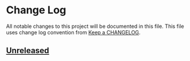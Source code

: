 # Change Log
All notable changes to this project will be documented in this file.
This file uses change log convention from [Keep a CHANGELOG](http://keepachangelog.com).

## [Unreleased][unreleased]


[unreleased]: https://github.com/dgnest/ansible-role-asterisk/compare/0.0.2...HEAD
[0.0.2]: https://github.com/dgnest/ansible-role-asterisk/compare/0.0.1...0.0.2
[0.0.1]: https://github.com/dgnest/ansible-role-asterisk/compare/0.0.0...0.0.1

[CHANGELOG.md]: CHANGELOG.md
[CONTRIBUTING.md]: CONTRIBUTING.md
[LICENCE]: LICENCE
[README.md]: README.md
